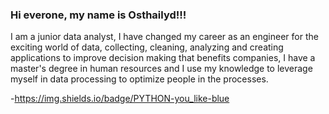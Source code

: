 ### Hi everone, my name is Osthailyd!!!

I am a junior data analyst, I have changed my career as an engineer for the exciting world of data, collecting, cleaning, analyzing and creating applications to improve decision making that benefits companies, I have a master's degree in human resources and I use my knowledge to leverage myself in data processing to optimize people in the processes.

-https://img.shields.io/badge/PYTHON-you_like-blue

